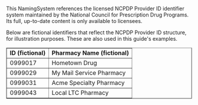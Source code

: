 ﻿This NamingSystem references the licensed NCPDP Provider ID identifier system maintained by the National Council for Prescription Drug Programs. Its full, up-to-date content is only available to licensees.
 
Below are fictional identifiers that reflect the NCPDP Provider ID structure, for illustration purposes. These are also used in this guide's examples.

<table border="1">
<tr><td><b>ID (fictional)</b></td><td><b>Pharmacy Name (fictional)</b></td></tr>
<tr><td>0999017</td><td>Hometown Drug</td></tr>
<tr><td>0999029</td><td>My Mail Service Pharmacy</td></tr>
<tr><td>0999031</td><td>Acme Specialty Pharmacy</td></tr>
<tr><td>0999043</td><td>Local LTC Pharmacy</td></tr>
</table>

<br>
